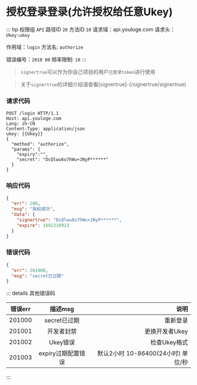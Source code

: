 # 授权登录登录(允许授权给任意Ukey)
::: tip 权限组 `API` 路径ID `20` 方法ID `10`
请求域：api.youloge.com 请求头：`Ukey:ukey`

作用域：`login`  方法名: `authorize`

错误编号：`2010 00` 频率限制: `10` 
:::

> `signertrue`可以作为你自己项目的用户`已登录token`进行使用

> 关于`signertrue`的详细介绍请查看[signertrue]-(/signertrue/signertrue)


### 请求代码
``` http
POST /login HTTP/1.1
Host: api.youloge.com
Lang: zh-CN
Content-Type: application/json
ukey: {{Ukey}}
{
  "method": "authorize",
  "params": {
    "expiry":"",
    "secret": "DcQlwu6o7hWu+JNyP******"
  }
}
```
### 响应代码
``` json
{
  "err": 200,
  "msg": "授权成功",
  "data": {
    "signertrue": "DcQlwu6o7hWu+JNyP******",
    "expire": 1692210923
  }
}
```
### 错误代码
``` json
{
  "err": 201000,
  "msg": "secret已过期"
}
```

::: details 其他错误码

| 错误err        |      描述msg      |  说明 |
| ------------- | :-----------: | ----: |
| 201000      | secret已过期 | 重新登录 |
| 201001      |   开发者封禁    |   更换开发者Ukey |
| 201002 |   Ukey错误    |    检查Ukey格式 |
| 201003 |   expiry过期配置错误  |   默认2小时 10-86400(24小时) 单位/秒 |


:::




